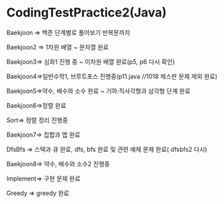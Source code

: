 # CodingTestPractice2(Java)

Baekjoon => 백준 단계별로 풀어보기 반복문까지

Baekjoon2 => 1차원 배열 ~ 문자열 완료


Baekjoon3=> 심화1 진행 중 ~ 이차원 배열 완료(p5, p6 다시 확인)


Baekjoon4=>일반수학1, 브루트포스 진행중(p11.java //1018 체스판 문제 제외 완료)


Baekjoon5=>약수, 배수와 소수 완료 ~ 기하:직사각형과 삼각형 단계 완료


Baekjoon6=>정렬 완료


Sort=> 정렬 정리 진행중


Baekjoon7=> 집합과 맵 완료

DfsBfs => 스택과 큐 완료, dfs, bfs 완료 및 관련 예제 문제 완료( dfsbfs2 다시)

Baekjoon8=> 약수, 배수와 소수2 진행중

Implement=> 구현 문제 완료

Greedy => greedy 완료

